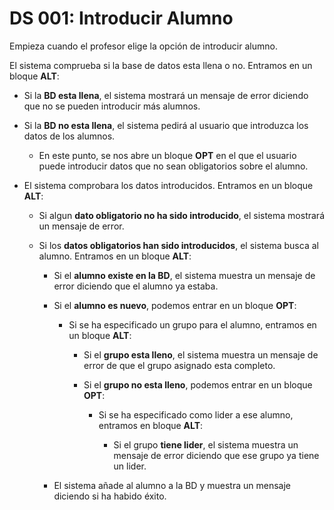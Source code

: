 # DS 001: Introducir Alumno

Empieza cuando el profesor elige la opción de introducir alumno.

El sistema comprueba si la base de datos esta llena o no. Entramos en un bloque **ALT**:
 
 * Si la **BD esta llena**, el sistema mostrará un mensaje de error diciendo que no se pueden introducir más alumnos.

 * Si la **BD no esta llena**, el sistema pedirá al usuario que introduzca los datos de los alumnos.
 
   * En este punto, se nos abre un bloque **OPT** en el que el usuario puede introducir datos que no sean obligatorios sobre el alumno.

 * El sistema comprobara los datos introducidos. Entramos en un bloque **ALT**:

   * Si algun **dato obligatorio no ha sido introducido**, el sistema mostrará un mensaje de error.

   * Si los **datos obligatorios han sido introducidos**, el sistema busca al alumno. Entramos en un bloque **ALT**:

     * Si el **alumno existe en la BD**, el sistema muestra un mensaje de error diciendo que el alumno ya estaba.

     * Si el **alumno es nuevo**, podemos entrar en un bloque **OPT**:

       * Si se ha especificado un grupo para el alumno, entramos en un bloque **ALT**:

         * Si el **grupo esta lleno**, el sistema muestra un mensaje de error de que el grupo asignado esta completo.

         * Si el **grupo no esta lleno**, podemos entrar en un bloque **OPT**:

           * Si se ha especificado como lider a ese alumno, entramos en bloque **ALT**:

             * Si el grupo **tiene lider**, el sistema muestra un mensaje de error diciendo que ese grupo ya tiene un lider.

     * El sistema añade al alumno a la BD y muestra un mensaje diciendo si ha habido éxito.




